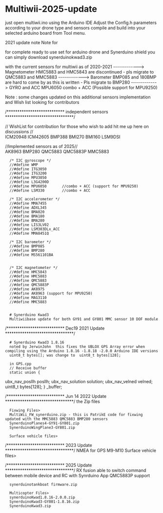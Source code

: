 # Multiwii-2025-update

just open multiwii.ino using the Arduino IDE 
Adjust the Config.h parameters according to your drone type and sensors
compile and build into your selected arduino board from Tool menu.

2021 update note Note for 

for complete ready to use set for arduino drone and Synerduino shield you can simply download 
synerduinokwad3.zip 

with the current sensors for multiwii as of 2020-2021
------------->
Magnetometer HMC5883 and HMC5843 are discontinued - pls migrate to QMC5883 and MMC5883 
------------->
Barometer BMP085 and 180BMP are hard to come by as this is written - Pls migrate to BMP280
------------->
GYRO and  ACC MPU6050   combo + ACC (Possible support for MPU9250)




Note : some changes updated on this additional sensors implementation and Wish list looking for contributors 



/***************************    independent sensors    ********************************/
      
// WishList for contribution for those who wish to add hit me up here on discussions //  
ICM20948
ICM42605
BMP388
BMI270
BMI160
LSM9DSI
        
//Implemented sensors as of 2025//     
      AK8963
      BMP280
      QMC5883
      QMC5883P
      MMC5883
      
      
      /* I2C gyroscope */
      //#define WMP
      //#define ITG3050
      //#define ITG3200
      //#define MPU3050
      //#define L3G4200D
      //#define MPU6050       //combo + ACC (support for MPU9250)
      //#define LSM330        //combo + ACC
      
      /* I2C accelerometer */
      //#define MMA7455
      //#define ADXL345
      //#define BMA020
      //#define BMA180
      //#define BMA280
      //#define LIS3LV02
      //#define LSM303DLx_ACC
      //#define MMA8451Q

      /* I2C barometer */
      //#define BMP085
      //#define BMP280
      //#define MS561101BA
      

      /* I2C magnetometer */
      //#define HMC5843
      //#define HMC5883
      //#define QMC5883
      //#define QMC5883P
      //#define AK8975 
      //#define AK8963 (support for MPU9250)
      //#define MAG3110
      //#define MMC5883
      
      
      # Synerduino Kwad3
      Multiwiibase update for both GY91 and GY801 MMC sensor 10 DOF module
      
     

/***************************    Dec19 2021 Update    ********************************/ 
      
      # Synerduino Kwad3 1.8.16
      noted by JerwinJohn  this fixes the UBLOX GPS Array error when compiling using the Arduino 1.8.16 -1.8.18 -2.0.0 Arduino IDE versions
      uint8_t bytes[]; was change to  uint8_t bytes[128]; 
      
      in GPS.cpp 
      // Receive buffer
      static union {
  ubx_nav_posllh posllh;
  ubx_nav_solution solution;
  ubx_nav_velned velned;
  uint8_t bytes[128];
 } _buffer;
 
 
/***************************    Jun 14 2022 Update    ********************************/ 
      the Zip files
      
      Fixwing Files>
      MultiWii_FW_synerduino.zip - this is PatrikE code for fixwing updated with the MMC5883 QMC5883 BMP280 sensors
      SynerduinoPlanes4-GY91-GY801.zip 
      SynerduinoWingPlane3-GY801.zip
      
      Surface vehicle files>
/***************************    2023 Update    ********************************/ 
NMEA for GPS M9-M10
      Surface vehicle files>
      
/***************************    2025 Update    ********************************/ 
RX fusion able to switch command between mobile device and RC with Synrduino App
QMC5883P support

      synerduinotankboat firmware.zip
      
      Multicopter Files>
      synerduinoKwad1.8.16-2.0.0.zip
      SynerduinoKwad3-GY801-1.8.16.zip
      SynerduinoKwad3.zip
      
